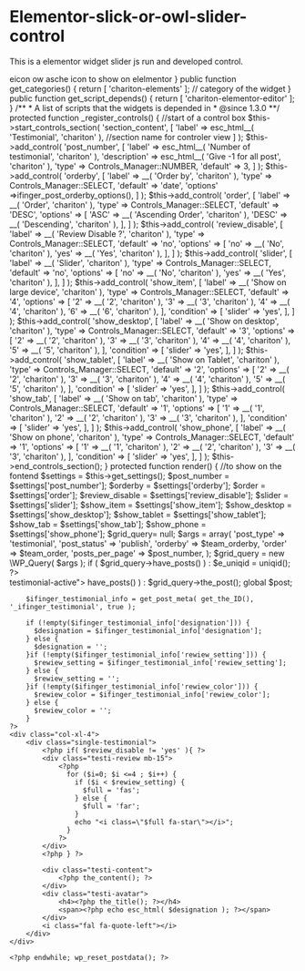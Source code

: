 # Elementor-slick-or-owl-slider-control
This is a elementor widget slider js run and developed control.

<?php
namespace Chariton\Widgets;

use Elementor\Widget_Base;
use Elementor\Controls_Manager;
use Elementor\Group_Control_Image_Size;
use Elementor\Group_Control_Typography;
use Elementor\Utils;


if ( ! defined( 'ABSPATH' ) ) exit; // Exit if accessed directly

/**
 * Elementor Style for header
 *
 *
 * @since 1.0.0
 */

class Testimonial extends Widget_Base {   //this name is added to plugin.php of the root folder

	public function get_name() {
		return 'section-testimonial';
	}

	public function get_title() {
		return 'Testimonial';   // title to show on elementor
	}

	public function get_icon() {
		return 'fal fa-quote-left';    //   eicon-posts-ticker-> eicon ow asche icon to show on elelmentor
	}

	public function get_categories() {
		return [ 'chariton-elements' ];    // category of the widget
	}
     public function get_script_depends() {
		return [ 'chariton-elementor-editor' ];
	}

	/**
	 * A list of scripts that the widgets is depended in
	 * @since 1.3.0
	 **/
protected function _register_controls() {
		
	//start of a control box
		$this->start_controls_section(
			'section_content',
			[
				'label' => esc_html__( 'Testimonial', 'chariton' ),   //section name for controler view
			]
		);
	
		$this->add_control(
			'post_number',
			[
				'label' => esc_html__( 'Number of testimonial', 'chariton' ),
				'description' => esc_html__( 'Give -1 for all post', 'chariton' ),
				'type' => Controls_Manager::NUMBER,
				'default' => 3,
			]
		);
		$this->add_control(
			'orderby',
			[
				'label' => __( 'Order by', 'chariton' ),
				'type' => Controls_Manager::SELECT,
				'default' => 'date',
				'options' =>ifinger_post_orderby_options(),
			]
		);
		$this->add_control(
			'order',
			[
				'label' => __( 'Order', 'chariton' ),
				'type' => Controls_Manager::SELECT,
				'default' => 'DESC',
				'options' => [
					'ASC' => __( 'Ascending Order', 'chariton' ),
					'DESC' => __( 'Descending', 'chariton' ),
				],
			]
		);

		$this->add_control(
			  'review_disable',
			  [
			     'label'       => __( 'Review Disable ?', 'chariton' ),
			     'type' => Controls_Manager::SELECT,
			     'default' => 'no',
			     'options' => [
			     	'no' => __( 'No', 'chariton' ),
			     	'yes'  => __( 'Yes', 'chariton' ),
			     ],
			  ]
		);


		$this->add_control(
			  'slider',
			  [
			     'label'       => __( 'Slider', 'chariton' ),
			     'type' => Controls_Manager::SELECT,
			     'default' => 'no',
			     'options' => [
			     	'no' => __( 'No', 'chariton' ),
			     	'yes'  => __( 'Yes', 'chariton' ),
			     ],
			  ]
		);

		$this->add_control(
			'show_item',
			[
			    'label'       => __( 'Show on large device', 'chariton' ),
			    'type' => Controls_Manager::SELECT,
			    'default' => '4',
			    'options' => [
			     	'2'  => __( '2', 'chariton' ),
			     	'3' => __( '3', 'chariton' ),
			     	'4' => __( '4', 'chariton' ),
			     	'6' => __( '6', 'chariton' ),
			    ],
			    'condition' => [
					'slider' => 'yes',
				],
			]
		);
		$this->add_control(
			'show_desktop',
			[
			    'label'       => __( 'Show on desktop', 'chariton' ),
			    'type' => Controls_Manager::SELECT,
			    'default' => '3',
			    'options' => [
			     	'2'  => __( '2', 'chariton' ),
			     	'3' => __( '3', 'chariton' ),
			     	'4' => __( '4', 'chariton' ),
			     	'5' => __( '5', 'chariton' ),
			    ],
			    'condition' => [
					'slider' => 'yes',
				],
			]
		);
		$this->add_control(
			'show_tablet',
			[
			    'label'       => __( 'Show on Tablet', 'chariton' ),
			    'type' => Controls_Manager::SELECT,
			    'default' => '2',
			    'options' => [
			     	'2'  => __( '2', 'chariton' ),
			     	'3' => __( '3', 'chariton' ),
			     	'4' => __( '4', 'chariton' ),
			     	'5' => __( '5', 'chariton' ),
			    ],
			    'condition' => [
					'slider' => 'yes',
				],
			]
		);
		$this->add_control(
			'show_tab',
			[
			    'label'       => __( 'Show on tab', 'chariton' ),
			    'type' => Controls_Manager::SELECT,
			    'default' => '1',
			    'options' => [
			     	'1'  => __( '1', 'chariton' ),
			     	'2'  => __( '2', 'chariton' ),
			     	'3' => __( '3', 'chariton' ),
			    ],
			    'condition' => [
					'slider' => 'yes',
				],
			]
		);
		$this->add_control(
			'show_phone',
			[
			    'label'       => __( 'Show on phone', 'chariton' ),
			    'type' => Controls_Manager::SELECT,
			    'default' => '1',
			    'options' => [
			     	'1' => __( '1', 'chariton' ),
			     	'2' => __( '2', 'chariton' ),
			     	'3' => __( '3', 'chariton' ),
			    ],
			    'condition' => [
					'slider' => 'yes',
				],
			]
		);

		$this->end_controls_section();
	}


	protected function render() {				//to show on the fontend 
		$settings = $this->get_settings();

		$post_number = $settings['post_number'];
		$orderby = $settings['orderby'];
		$order = $settings['order'];

		$review_disable = $settings['review_disable'];
		$slider = $settings['slider'];
		$show_item = $settings['show_item'];
		$show_desktop = $settings['show_desktop'];
		$show_tablet = $settings['show_tablet'];
		$show_tab = $settings['show_tab'];
		$show_phone = $settings['show_phone'];


		$grid_query= null;
	    $args = array(
	       'post_type'      => 'testimonial',
	       'post_status'    => 'publish',
	       'orderby' => $team_orderby,
	       'order' => $team_order,
	       'posts_per_page' => $post_number,
	    );
		 
		$grid_query = new \WP_Query( $args );

		if ( $grid_query->have_posts() ) : 

		$e_uniqid     = uniqid();
?>

<script type="text/javascript">
    jQuery(document).ready(function(){

		// testimonial-active
		jQuery(<?php echo "'.testi-slider-$e_uniqid'"; ?>).slick({
		  dots: false,
		  infinite: true,
		  speed: 600,
		  prevArrow: '<button type="button" class="slick-prev"><i class="far fa-angle-left"></i></button>',
		  nextArrow: '<button type="button" class="slick-next"><i class="far fa-angle-right"></i></button>',
		  arrows: true,
		  centerMode: true,
		  centerPadding: '145px',
		  slidesToShow: <?php echo esc_attr( $show_item ); ?>,
		  slidesToScroll: 1,
		  responsive: [
		    {
		      breakpoint: 1700,
		      settings: {
		        slidesToShow: <?php echo esc_attr( $show_desktop ); ?>,
				slidesToScroll: 1,
				centerPadding: '200px',
		      }
		    },
		    {
		      breakpoint: 1500,
		      settings: {
		        slidesToShow: <?php echo esc_attr( $show_tablet ); ?>,
				slidesToScroll: 1,
				centerPadding: '260px',
		      }
		    },
		    {
		      breakpoint: 1200,
		      settings: {
		        slidesToShow: <?php echo esc_attr( $show_tab ); ?>,
				slidesToScroll: 1,
				centerPadding: '100px',
		      }
		    },
		    {
		      breakpoint: 992,
		      settings: {
		        slidesToShow: <?php echo esc_attr( $show_tab ); ?>,
				slidesToScroll: 1,
				centerPadding: '0px',
		      }
		    },
		    {
		      breakpoint: 767,
		      settings: {
		        slidesToShow: <?php echo esc_attr( $show_phone ); ?>,
		        slidesToScroll: 1,
				arrows: false,
				centerPadding: '100px',
		      }
		    },
		    {
		      breakpoint: 575,
		      settings: {
		        slidesToShow: <?php echo esc_attr( $show_phone ); ?>,
		        slidesToScroll: 1,
				arrows: false,
				centerPadding: '0px',
		      }
		    },
		  ]
		});

    });
</script> 

<div class="row <?php echo "testi-slider-$e_uniqid"; ?> testimonial-active">
	<?php while ( $grid_query->have_posts() ) : $grid_query->the_post(); global $post; 

	    $ifinger_testimonial_info = get_post_meta( get_the_ID(), '_ifinger_testimonial', true );

	    if (!empty($ifinger_testimonial_info['designation'])) {
	      $designation = $ifinger_testimonial_info['designation'];
	    } else {
	      $designation = '';
	    }if (!empty($ifinger_testimonial_info['rewiew_setting'])) {
	      $rewiew_setting = $ifinger_testimonial_info['rewiew_setting'];
	    } else {
	      $rewiew_setting = '';
	    }if (!empty($ifinger_testimonial_info['rewiew_color'])) {
	      $rewiew_color = $ifinger_testimonial_info['rewiew_color'];
	    } else {
	      $rewiew_color = '';
	    }
  	?>
    <div class="col-xl-4">
        <div class="single-testimonial">
            <?php if( $review_disable != 'yes' ){ ?>
      		<div class="testi-review mb-15">
      			<?php 
      			  for ($i=0; $i <=4 ; $i++) {
      			    if ($i < $rewiew_setting) {
      			      $full = 'fas';
      			    } else {
      			      $full = 'far';
      			    }
      			    echo "<i class=\"$full fa-star\"></i>";
      			  }
      			?>
      		</div>
          	<?php } ?>

            <div class="testi-content">
                <?php the_content(); ?>
            </div>
            <div class="testi-avatar">
                <h4><?php the_title(); ?></h4>
                <span><?php echo esc_html( $designation ); ?></span>
            </div>
            <i class="fal fa-quote-left"></i>
        </div>
    </div>

    <?php endwhile; wp_reset_postdata(); ?>
</div>

<?php endif;   //main if end

	}

}
